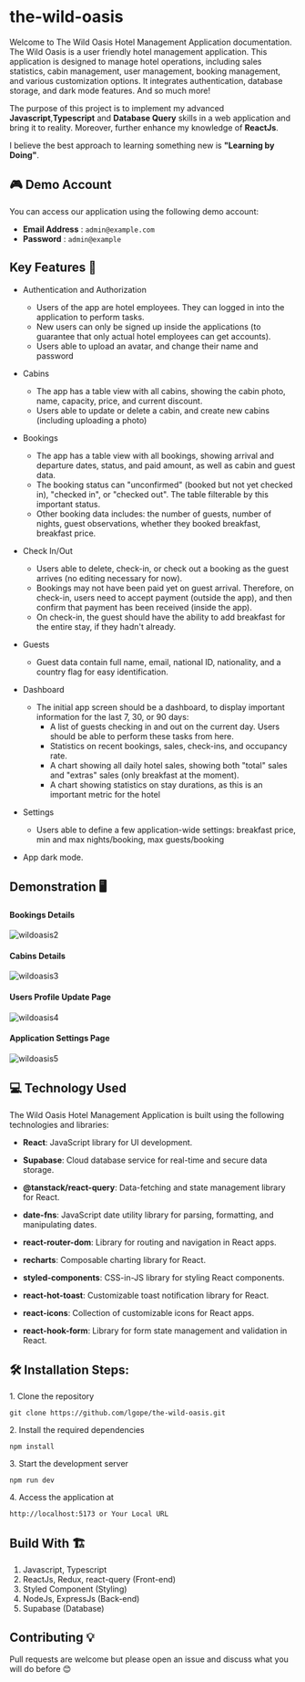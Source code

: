 # the-wild-oasis

Welcome to The Wild Oasis Hotel Management Application documentation. The Wild Oasis is a user friendly hotel management application. This application is designed to manage hotel operations, including sales statistics, cabin management, user management, booking management, and various customization options. It integrates authentication, database storage, and dark mode features. And so much more!

The purpose of this project is to implement my advanced <b>Javascript</b>,<strong>Typescript</strong> and <strong>Database Query</strong> skills in a web application and bring it to reality. Moreover, further enhance my knowledge of <strong>ReactJs</strong>.

I believe the best approach to learning something new is <strong>"Learning by Doing"</strong>.

## 🎮 Demo Account

You can access our application using the following demo account:

- **Email Address** : `admin@example.com`
- **Password** : `admin@example`

## Key Features 📝

- Authentication and Authorization

  - Users of the app are hotel employees. They can logged in into the application to perform tasks.
  - New users can only be signed up inside the applications (to guarantee that only actual hotel employees can get accounts).
  - Users able to upload an avatar, and change their name and password

- Cabins

  - The app has a table view with all cabins, showing the cabin photo, name, capacity, price, and current discount.
  - Users able to update or delete a cabin, and create new cabins (including uploading a photo)

- Bookings

  - The app has a table view with all bookings, showing arrival and departure dates, status, and paid amount, as well as cabin and guest data.
  - The booking status can "unconfirmed" (booked but not yet checked in), "checked in", or "checked out". The table filterable by this important status.
  - Other booking data includes: the number of guests, number of nights, guest observations, whether they booked breakfast, breakfast price.

- Check In/Out

  - Users able to delete, check-in, or check out a booking as the guest arrives (no editing necessary for now).
  - Bookings may not have been paid yet on guest arrival. Therefore, on check-in, users need to accept payment (outside the app), and then confirm that payment has been received (inside the app).
  - On check-in, the guest should have the ability to add breakfast for the entire stay, if they hadn't already.

- Guests

  - Guest data contain full name, email, national ID, nationality, and a country flag for easy identification.

- Dashboard

  - The initial app screen should be a dashboard, to display important information for the last 7, 30, or 90 days:
    - A list of guests checking in and out on the current day. Users should be able to perform these tasks from here.
    - Statistics on recent bookings, sales, check-ins, and occupancy rate.
    - A chart showing all daily hotel sales, showing both "total" sales and "extras" sales (only breakfast at the moment).
    - A chart showing statistics on stay durations, as this is an important metric for the hotel

- Settings

  - Users able to define a few application-wide settings: breakfast price, min and max nights/booking, max guests/booking

- App dark mode.

## Demonstration 🖥️

#### Bookings Details

![wildoasis2](https://github.com/lgope/the-wild-oasis/assets/58518192/4dad0d42-94c8-42ae-bab7-ee7862ac531f)

#### Cabins Details

![wildoasis3](https://github.com/lgope/the-wild-oasis/assets/58518192/e0acd446-90f6-4e61-af42-44a65f96cba2)

#### Users Profile Update Page

![wildoasis4](https://github.com/lgope/the-wild-oasis/assets/58518192/d52db1f4-447b-4173-8ffd-5bc4b53d37de)

#### Application Settings Page

![wildoasis5](https://github.com/lgope/the-wild-oasis/assets/58518192/2276ca93-d511-4c3b-8ea9-319837b8e4dd)

## 💻 Technology Used

The Wild Oasis Hotel Management Application is built using the following technologies and libraries:

- **React**: JavaScript library for UI development.

- **Supabase**: Cloud database service for real-time and secure data storage.

- **@tanstack/react-query**: Data-fetching and state management library for React.

- **date-fns**: JavaScript date utility library for parsing, formatting, and manipulating dates.

- **react-router-dom**: Library for routing and navigation in React apps.

- **recharts**: Composable charting library for React.

- **styled-components**: CSS-in-JS library for styling React components.

- **react-hot-toast**: Customizable toast notification library for React.

- **react-icons**: Collection of customizable icons for React apps.

- **react-hook-form**: Library for form state management and validation in React.

## 🛠️ Installation Steps:

<p>1. Clone the repository</p>

```
git clone https://github.com/lgope/the-wild-oasis.git
```

<p>2. Install the required dependencies </p>

```
npm install
```

<p>3. Start the development server</p>

```
npm run dev
```

<p>4. Access the application at</p>

```
http://localhost:5173 or Your Local URL
```

## Build With 🏗️

1. Javascript, Typescript
2. ReactJs, Redux, react-query (Front-end)
3. Styled Component (Styling)
4. NodeJs, ExpressJs (Back-end)
5. Supabase (Database)

## Contributing 💡

Pull requests are welcome but please open an issue and discuss what you will do before 😊
